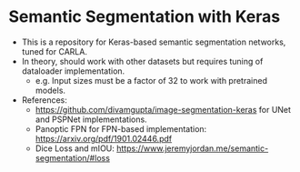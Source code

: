 # Semantic Segmentation with Keras

* This is a repository for Keras-based semantic segmentation networks, tuned for CARLA.
* In theory, should work with other datasets but requires tuning of dataloader implementation.
  - e.g. Input sizes must be a factor of 32 to work with pretrained models.
* References:
  - https://github.com/divamgupta/image-segmentation-keras for UNet and PSPNet implementations.
  - Panoptic FPN for FPN-based implementation: https://arxiv.org/pdf/1901.02446.pdf
  - Dice Loss and mIOU: https://www.jeremyjordan.me/semantic-segmentation/#loss

